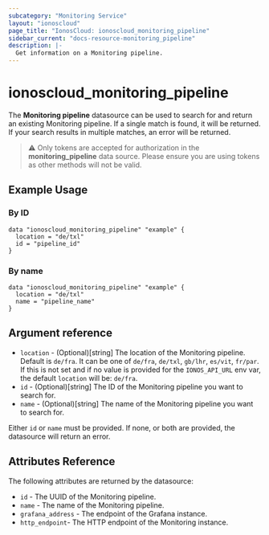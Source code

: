 ```yaml
---
subcategory: "Monitoring Service"
layout: "ionoscloud"
page_title: "IonosCloud: ionoscloud_monitoring_pipeline"
sidebar_current: "docs-resource-monitoring_pipeline"
description: |-
  Get information on a Monitoring pipeline.
---
```


# ionoscloud_monitoring_pipeline

The **Monitoring pipeline** datasource can be used to search for and return an existing Monitoring pipeline.
If a single match is found, it will be returned. If your search results in multiple matches, an error will be returned.

> ⚠️  Only tokens are accepted for authorization in the **monitoring_pipeline** data source. Please ensure you are using tokens as other methods will not be valid.

## Example Usage

### By ID
```hcl
data "ionoscloud_monitoring_pipeline" "example" {
  location = "de/txl"
  id = "pipeline_id"
}
```

### By name
```hcl
data "ionoscloud_monitoring_pipeline" "example" {
  location = "de/txl"
  name = "pipeline_name"
}
```

## Argument reference
* `location` - (Optional)[string] The location of the Monitoring pipeline. Default is `de/fra`. It can be one of `de/fra`, `de/txl`, `gb/lhr`, `es/vit`, `fr/par`. If this is not set and if no value is provided for the `IONOS_API_URL` env var, the default `location` will be: `de/fra`.
* `id` - (Optional)[string] The ID of the Monitoring pipeline you want to search for.
* `name` - (Optional)[string] The name of the Monitoring pipeline you want to search for.

Either `id` or `name` must be provided. If none, or both are provided, the datasource will return an error.

## Attributes Reference

The following attributes are returned by the datasource:

* `id` - The UUID of the Monitoring pipeline.
* `name` - The name of the Monitoring pipeline.
* `grafana_address` - The endpoint of the Grafana instance.
* `http_endpoint`- The HTTP endpoint of the Monitoring instance.